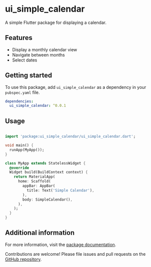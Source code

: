 # ui_simple_calendar

A simple Flutter package for displaying a calendar.

## Features

- Display a monthly calendar view
- Navigate between months
- Select dates

## Getting started

To use this package, add `ui_simple_calendar` as a dependency in your `pubspec.yaml` file.

```yaml
dependencies:
  ui_simple_calendar: ^0.0.1
```

## Usage

```dart

import 'package:ui_simple_calendar/ui_simple_calendar.dart';

void main() {
  runApp(MyApp());
}

class MyApp extends StatelessWidget {
  @override
  Widget build(BuildContext context) {
    return MaterialApp(
      home: Scaffold(
        appBar: AppBar(
          title: Text('Simple Calendar'),
        ),
        body: SimpleCalendar(),
      ),
    );
  }
}

```

## Additional information
For more information, visit the [package documentation](https://pub.dev/packages/ui_simple_calendar). 

Contributions are welcome! Please file issues and pull requests on the [GitHub repository](https://github.com/phuongvudev/ui_simple_calendar).